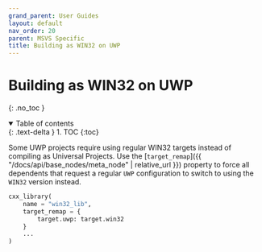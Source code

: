 ```yaml
---
grand_parent: User Guides
layout: default
nav_order: 20
parent: MSVS Specific
title: Building as WIN32 on UWP
---
```


# Building as WIN32 on UWP
{: .no_toc }


<details open markdown="block">
  <summary>
    Table of contents
  </summary>
  {: .text-delta }
1. TOC
{:toc}
</details>




Some UWP projects require using regular WIN32 targets instead of compiling as Universal Projects. Use the [`target_remap`]({{ "/docs/api/base_nodes/meta_node" | relative_url }}) property to force all dependents that request a regular `UWP` configuration to switch to using the `WIN32` version instead.

```python
cxx_library(
    name = "win32_lib",
    target_remap = {
        target.uwp: target.win32
    }
    ...
)
```
